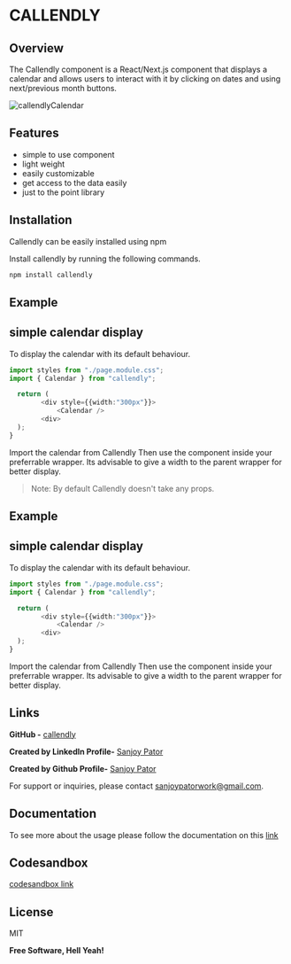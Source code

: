 # CALLENDLY

## Overview
The Callendly component is a React/Next.js component that displays a calendar and allows users to interact with it by clicking on dates and using next/previous month buttons.

![callendlyCalendar](https://ik.imagekit.io/5hubejuf2/Callendly/callendlyCalendar.png?updatedAt=1683892925649)

## Features

- simple to use component
- light weight
- easily customizable
- get access to the data easily
- just to the point library

## Installation

Callendly can be easily installed using npm

Install callendly by running the following commands.

```sh
npm install callendly
```

## Example
## simple calendar display

To display the calendar with its default behaviour.

```typescript
import styles from "./page.module.css";
import { Calendar } from "callendly";

  return (
        <div style={{width:"300px"}}>
            <Calendar />
        <div>
  );
}
```
Import the calendar from Callendly
Then use the component inside your preferrable wrapper. Its advisable to give a width to the parent wrapper for better display.

> Note: By default Callendly doesn't take any props.

## Example
## simple calendar display

To display the calendar with its default behaviour.

```typescript
import styles from "./page.module.css";
import { Calendar } from "callendly";

  return (
        <div style={{width:"300px"}}>
            <Calendar />
        <div>
  );
}
```
Import the calendar from Callendly
Then use the component inside your preferrable wrapper. Its advisable to give a width to the parent wrapper for better display.

## Links
**GitHub -** [callendly](https://github.com/SanjoyPator1/callendly)

**Created by LinkedIn Profile-** [Sanjoy Pator](https://www.linkedin.com/in/sanjoy-pator-91a41a182/) 

**Created by Github Profile-** [Sanjoy Pator](https://github.com/SanjoyPator1) 

For support or inquiries, please contact [sanjoypatorwork@gmail.com](mailto:sanjoypatorwork@gmail.com).

## Documentation
To see more about the usage please follow the documentation on this [link](https://www.callendly.org/global.html#CustomCalendar)

## Codesandbox
[codesandbox link](https://codesandbox.io/s/callendly-calendar-01-9fkpwi?file=/src/CustomCalendar.tsx)


## License

MIT

**Free Software, Hell Yeah!**
